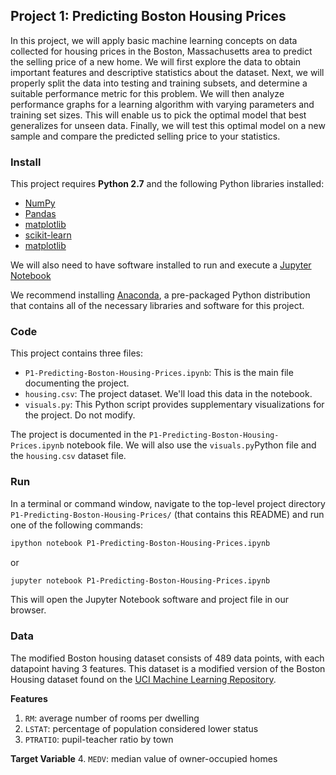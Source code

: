 ## Project 1: Predicting Boston Housing Prices

In this project, we will apply basic machine learning concepts on data collected for housing prices in the Boston, Massachusetts area to predict the selling price of a new home. We will first explore the data to obtain important features and descriptive statistics about the dataset. Next, we will properly split the data into testing and training subsets, and determine a suitable performance metric for this problem. We will then analyze performance graphs for a learning algorithm with varying parameters and training set sizes. This will enable us to pick the optimal model that best generalizes for unseen data. Finally, we will test this optimal model on a new sample and compare the predicted selling price to your statistics.

### Install

This project requires **Python 2.7** and the following Python libraries installed:

- [NumPy](http://www.numpy.org/)
- [Pandas](http://pandas.pydata.org/)
- [matplotlib](http://matplotlib.org/)
- [scikit-learn](http://scikit-learn.org/stable/)
- [matplotlib](http://matplotlib.org/)

We will also need to have software installed to run and execute a [Jupyter Notebook](http://ipython.org/notebook.html)

We recommend installing [Anaconda](https://www.continuum.io/downloads), a pre-packaged Python distribution that contains all of the necessary libraries and software for this project. 

### Code

This project contains three files:

- `P1-Predicting-Boston-Housing-Prices.ipynb`: This is the main file documenting the project.
- `housing.csv`: The project dataset. We'll load this data in the notebook.
- `visuals.py`: This Python script provides supplementary visualizations for the project. Do not modify.

The project is documented in the `P1-Predicting-Boston-Housing-Prices.ipynb` notebook file. We will also use the `visuals.py`Python file and the `housing.csv` dataset file. 

### Run

In a terminal or command window, navigate to the top-level project directory `P1-Predicting-Boston-Housing-Prices/` (that contains this README) and run one of the following commands:

```bash
ipython notebook P1-Predicting-Boston-Housing-Prices.ipynb
```  
or
```bash
jupyter notebook P1-Predicting-Boston-Housing-Prices.ipynb
```

This will open the Jupyter Notebook software and project file in our browser.

### Data

The modified Boston housing dataset consists of 489 data points, with each datapoint having 3 features. This dataset is a modified version of the Boston Housing dataset found on the [UCI Machine Learning Repository](https://archive.ics.uci.edu/ml/datasets/Housing).

**Features**
1.  `RM`: average number of rooms per dwelling
2. `LSTAT`: percentage of population considered lower status
3. `PTRATIO`: pupil-teacher ratio by town

**Target Variable**
4. `MEDV`: median value of owner-occupied homes